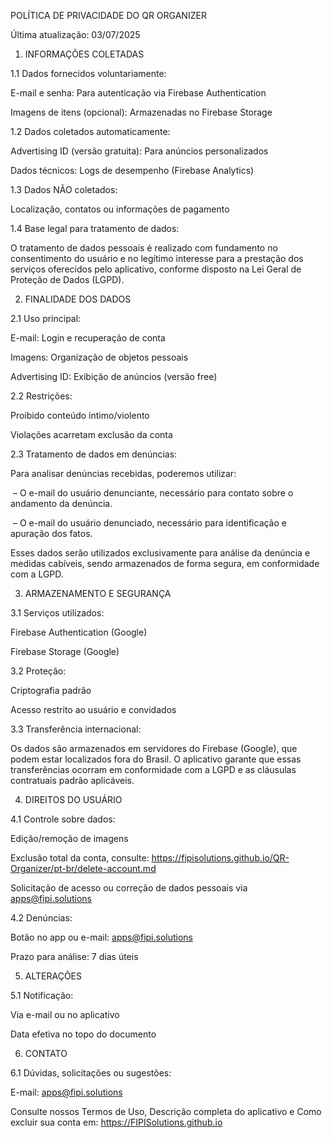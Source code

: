 POLÍTICA DE PRIVACIDADE DO QR ORGANIZER



Última atualização: 03/07/2025



1. INFORMAÇÕES COLETADAS

1.1 Dados fornecidos voluntariamente:

E-mail e senha: Para autenticação via Firebase Authentication

Imagens de itens (opcional): Armazenadas no Firebase Storage

1.2 Dados coletados automaticamente:

Advertising ID (versão gratuita): Para anúncios personalizados

Dados técnicos: Logs de desempenho (Firebase Analytics)

1.3 Dados NÃO coletados:

Localização, contatos ou informações de pagamento

1.4 Base legal para tratamento de dados:

O tratamento de dados pessoais é realizado com fundamento no consentimento do usuário e no legítimo interesse para a prestação dos serviços oferecidos pelo aplicativo, conforme disposto na Lei Geral de Proteção de Dados (LGPD).



2. FINALIDADE DOS DADOS

2.1 Uso principal:

E-mail: Login e recuperação de conta

Imagens: Organização de objetos pessoais

Advertising ID: Exibição de anúncios (versão free)

2.2 Restrições:

Proibido conteúdo íntimo/violento

Violações acarretam exclusão da conta

2.3 Tratamento de dados em denúncias:

Para analisar denúncias recebidas, poderemos utilizar:

&nbsp;– O e-mail do usuário denunciante, necessário para contato sobre o andamento da denúncia.

&nbsp;– O e-mail do usuário denunciado, necessário para identificação e apuração dos fatos.

Esses dados serão utilizados exclusivamente para análise da denúncia e medidas cabíveis, sendo armazenados de forma segura, em conformidade com a LGPD.



3. ARMAZENAMENTO E SEGURANÇA

3.1 Serviços utilizados:

Firebase Authentication (Google)

Firebase Storage (Google)

3.2 Proteção:

Criptografia padrão

Acesso restrito ao usuário e convidados

3.3 Transferência internacional:

Os dados são armazenados em servidores do Firebase (Google), que podem estar localizados fora do Brasil. O aplicativo garante que essas transferências ocorram em conformidade com a LGPD e as cláusulas contratuais padrão aplicáveis.



4. DIREITOS DO USUÁRIO

4.1 Controle sobre dados:

Edição/remoção de imagens

Exclusão total da conta, consulte: https://fipisolutions.github.io/QR-Organizer/pt-br/delete-account.md

Solicitação de acesso ou correção de dados pessoais via apps@fipi.solutions

4.2 Denúncias:

Botão no app ou e-mail: apps@fipi.solutions

Prazo para análise: 7 dias úteis



5. ALTERAÇÕES

5.1 Notificação:

Via e-mail ou no aplicativo

Data efetiva no topo do documento



6. CONTATO

6.1 Dúvidas, solicitações ou sugestões:

E-mail: apps@fipi.solutions



Consulte nossos Termos de Uso, Descrição completa do aplicativo e Como excluir sua conta em: https://FIPISolutions.github.io


